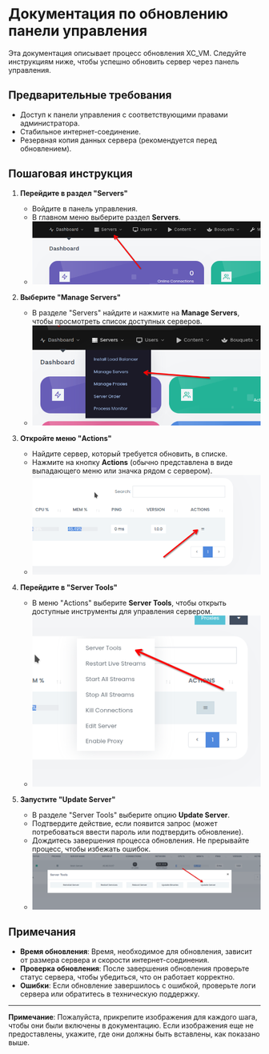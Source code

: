 # Документация по обновлению панели управления

Эта документация описывает процесс обновления XC_VM. Следуйте инструкциям ниже, чтобы успешно обновить сервер через панель управления.

## Предварительные требования
- Доступ к панели управления с соответствующими правами администратора.
- Стабильное интернет-соединение.
- Резервная копия данных сервера (рекомендуется перед обновлением).

## Пошаговая инструкция

1. **Перейдите в раздел "Servers"**
   - Войдите в панель управления.
   - В главном меню выберите раздел **Servers**.
   - ![Servers](../img/update1.png)

2. **Выберите "Manage Servers"**
   - В разделе "Servers" найдите и нажмите на **Manage Servers**, чтобы просмотреть список доступных серверов.
   - ![Servers](../img/update2.png)

3. **Откройте меню "Actions"**
   - Найдите сервер, который требуется обновить, в списке.
   - Нажмите на кнопку **Actions** (обычно представлена в виде выпадающего меню или значка рядом с сервером).
   - ![Servers](../img/update3.png)

4. **Перейдите в "Server Tools"**
   - В меню "Actions" выберите **Server Tools**, чтобы открыть доступные инструменты для управления сервером.
   - ![Servers](../img/update4.png)

5. **Запустите "Update Server"**
   - В разделе "Server Tools" выберите опцию **Update Server**.
   - Подтвердите действие, если появится запрос (может потребоваться ввести пароль или подтвердить обновление).
   - Дождитесь завершения процесса обновления. Не прерывайте процесс, чтобы избежать ошибок.
   - ![Servers](../img/update5.png)

## Примечания
- **Время обновления**: Время, необходимое для обновления, зависит от размера сервера и скорости интернет-соединения.
- **Проверка обновления**: После завершения обновления проверьте статус сервера, чтобы убедиться, что он работает корректно.
- **Ошибки**: Если обновление завершилось с ошибкой, проверьте логи сервера или обратитесь в техническую поддержку.

---

**Примечание**: Пожалуйста, прикрепите изображения для каждого шага, чтобы они были включены в документацию. Если изображения еще не предоставлены, укажите, где они должны быть вставлены, как показано выше.